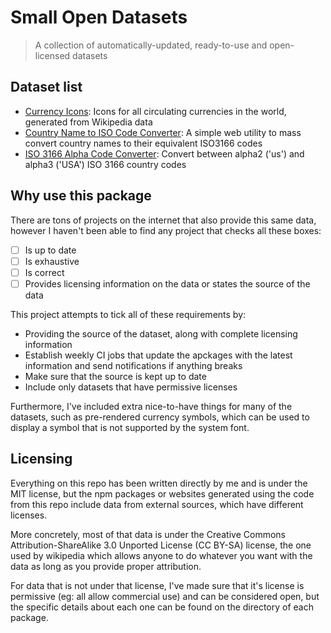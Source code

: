# Small Open Datasets
> A collection of automatically-updated, ready-to-use and open-licensed datasets

## Dataset list
- [Currency Icons](./currency-icons): Icons for all circulating currencies in the world, generated from Wikipedia data
- [Country Name to ISO Code Converter](./country-name-to-iso-code): A simple web utility to mass convert country names to their equivalent ISO3166 codes
- [ISO 3166 Alpha Code Converter](./iso3166-alpha-converter): Convert between alpha2 ('us') and alpha3 ('USA') ISO 3166 country codes

## Why use this package
There are tons of projects on the internet that also provide this same data, however I haven't been able to find any project that checks all these boxes:
- [ ] Is up to date
- [ ] Is exhaustive
- [ ] Is correct
- [ ] Provides licensing information on the data or states the source of the data

This project attempts to tick all of these requirements by:
- Providing the source of the dataset, along with complete licensing information
- Establish weekly CI jobs that update the apckages with the latest information and send notifications if anything breaks
- Make sure that the source is kept up to date
- Include only datasets that have permissive licenses

Furthermore, I've included extra nice-to-have things for many of the datasets, such as pre-rendered currency symbols, which can be used to display a symbol that is not supported by the system font.

## Licensing
Everything on this repo has been written directly by me and is under the MIT license, but the npm packages or websites generated using the code from this repo include data from external sources, which have different licenses.

More concretely, most of that data is under the Creative Commons Attribution-ShareAlike 3.0 Unported License (CC BY-SA) license, the one used by wikipedia which allows anyone to do whatever you want with the data as long as you provide proper attribution.

For data that is not under that license, I've made sure that it's license is permissive (eg: all allow commercial use) and can be considered open, but the specific details about each one can be found on the directory of each package.
